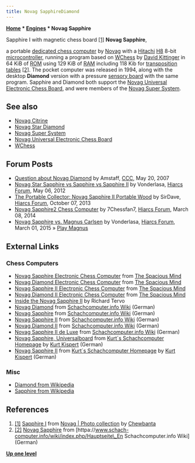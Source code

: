 ```yaml
---
title: Novag SapphireDiamond
---
```

**[Home](Home "Home") \* [Engines](Engines "Engines") \* Novag Sapphire**



 [](https://www.flickr.com/photos/10261668@N05/858171271/in/album-72157600922171918/) Sapphire I with magnetic chess board <a id="cite-note-1" href="#cite-ref-1">[1]</a> 
**Novag Sapphire**,  

a portable [dedicated chess computer](Dedicated_Chess_Computers "Dedicated Chess Computers") by [Novag](Novag "Novag") with a [Hitachi](https://en.wikipedia.org/wiki/Hitachi) [H8](H8 "H8") 8-bit [microcontroller](https://en.wikipedia.org/wiki/Microcontroller), 
running a program based on [WChess](WChess "WChess") by [David Kittinger](David_Kittinger "David Kittinger") in 64 KiB of [ROM](Memory#ROM "Memory") using 129 KiB of [RAM](Memory#RAM "Memory") including 118 Kib for [transposition tables](Transposition_Table "Transposition Table") <a id="cite-note-2" href="#cite-ref-2">[2]</a>. 
The pocket computer was released in 1994, along with the desktop **Diamond** version with a pressure [sensory board](Sensory_Board "Sensory Board") with the same program. 
Sapphire and Diamond both support the [Novag Universal Electronic Chess Board](Novag_Universal_Electronic_Chess_Board "Novag Universal Electronic Chess Board"), and were members of the [Novag Super System](index.php?title=Novag_Super_System&action=edit&redlink=1 "Novag Super System (page does not exist)"). 



## See also


* [Novag Citrine](Novag_Citrine "Novag Citrine")
* [Novag Star Diamond](index.php?title=Novag_Star_Diamond&action=edit&redlink=1 "Novag Star Diamond (page does not exist)")
* [Novag Super System](index.php?title=Novag_Super_System&action=edit&redlink=1 "Novag Super System (page does not exist)")
* [Novag Universal Electronic Chess Board](Novag_Universal_Electronic_Chess_Board "Novag Universal Electronic Chess Board")
* [WChess](WChess "WChess")


## Forum Posts


* [Question about Novag Diamond](http://www.talkchess.com/forum/viewtopic.php?t=13909) by Amstaff, [CCC](CCC "CCC"), May 20, 2007
* [Novag Star Sapphire vs Sapphire vs Sapphire II](http://www.hiarcs.net/forums/viewtopic.php?t=4808) by Vonderlasa, [Hiarcs Forum](Computer_Chess_Forums "Computer Chess Forums"), May 06, 2012
* [The Portable Collector: Novag Sapphire II Portable Wood](http://www.hiarcs.net/forums/viewtopic.php?t=6272) by SirDave, [Hiarcs Forum](Computer_Chess_Forums "Computer Chess Forums"), October 07, 2013
* [Novag Sapphire2 Chess Computer](http://www.hiarcs.net/forums/viewtopic.php?t=6640) by 7Chessfan7, [Hiarcs Forum](Computer_Chess_Forums "Computer Chess Forums"), March 08, 2014
* [Novag Sapphire vs. Magnus Carlsen](http://www.hiarcs.net/forums/viewtopic.php?t=7072) by Vonderlasa, [Hiarcs Forum](Computer_Chess_Forums "Computer Chess Forums"), March 01, 2015 » [Play Magnus](index.php?title=Play_Magnus&action=edit&redlink=1 "Play Magnus (page does not exist)")


## External Links


### Chess Computers


* [Novag Sapphire Electronic Chess Computer](http://www.spacious-mind.com/html/sapphire.html) from [The Spacious Mind](The_Spacious_Mind "The Spacious Mind")
* [Novag Diamond Electronic Chess Computer](http://www.spacious-mind.com/html/diamond.html) from [The Spacious Mind](The_Spacious_Mind "The Spacious Mind")
* [Novag Sapphire II Electronic Chess Computer](http://www.spacious-mind.com/html/sapphire_ii.html) from [The Spacious Mind](The_Spacious_Mind "The Spacious Mind")
* [Novag Diamond II Electronic Chess Computer](http://www.spacious-mind.com/html/diamond_ii.html) from [The Spacious Mind](The_Spacious_Mind "The Spacious Mind")
* [Inside the Novag Sapphire II](http://www.tervo.ca/chess/sapphire.htm) by Richard Tervo
* [Novag Diamond](https://www.schach-computer.info/wiki/index.php?title=Novag_Diamond) from [Schachcomputer.info Wiki](https://www.schach-computer.info/wiki/index.php/Hauptseite_En) (German)
* [Novag Sapphire](https://www.schach-computer.info/wiki/index.php/Novag_Sapphire) from [Schachcomputer.info Wiki](https://www.schach-computer.info/wiki/index.php/Hauptseite_En) (German)
* [Novag Sapphire II](https://www.schach-computer.info/wiki/index.php?title=Novag_Sapphire_II) from [Schachcomputer.info Wiki](https://www.schach-computer.info/wiki/index.php/Hauptseite_En) (German)
* [Novag Diamond II](https://www.schach-computer.info/wiki/index.php?title=Novag_Diamond_II) from [Schachcomputer.info Wiki](https://www.schach-computer.info/wiki/index.php/Hauptseite_En) (German)
* [Novag Sapphire II de Luxe](https://www.schach-computer.info/wiki/index.php/Novag_Sapphire_II_de_Luxe) from [Schachcomputer.info Wiki](https://www.schach-computer.info/wiki/index.php/Hauptseite_En) (German)
* [Novag Sapphire, Universalboard](https://www.schachcomputer.at/sapphire.htm) from [Kurt´s Schachcomputer Homepage](https://www.schachcomputer.at/index.htm) by [Kurt Kispert](Kurt_Kispert "Kurt Kispert") (German)
* [Novag Sapphire II](https://www.schachcomputer.at/sapphi2.htm) from [Kurt´s Schachcomputer Homepage](https://www.schachcomputer.at/index.htm) by [Kurt Kispert](Kurt_Kispert "Kurt Kispert") (German)


### Misc


* [Diamond from Wikipedia](https://en.wikipedia.org/wiki/Diamond)
* [Sapphire from Wikipedia](https://en.wikipedia.org/wiki/Sapphire)


## References


1. <a id="cite-ref-1" href="#cite-note-1">[1]</a> [Sapphire I](https://www.flickr.com/photos/10261668@N05/858171271/in/album-72157600922171918/) from [Novag | Photo collection](http://www.flickr.com/photos/10261668@N05/sets/72157600922171918/) by [Chewbanta](Steve_Blincoe "Steve Blincoe")
2. <a id="cite-ref-2" href="#cite-note-2">[2]</a> [Novag Sapphire](https://www.schach-computer.info/wiki/index.php/Novag_Sapphire) from [httpa://www.schach-computer.info/wiki/index.php/Hauptseite\_En Schachcomputer.info Wiki] (German)

**[Up one level](Engines "Engines")**







 
